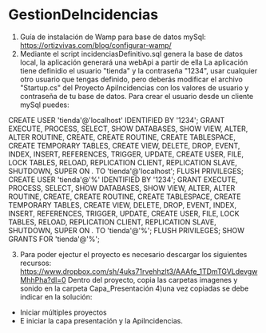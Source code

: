 # GestionDeIncidencias
1) Guía de instalación de Wamp para base de datos mySql: https://ortizvivas.com/blog/configurar-wamp/
2) Mediante el script incidenciasDefinitivo.sql genera la base de datos local, la aplicación generará una webApi a partir de ella
La aplicación tiene definidio el usuario "tienda" y la contraseña "1234",  usar cualquier otro usuario que tengas definido, pero deberás modificar el archivo "Startup.cs" del Proyecto ApiIncidencias con los valores de usuario y contraseña de tu base de datos.  Para crear el usuario desde un cliente mySql puedes:

CREATE USER 'tienda'@'localhost' IDENTIFIED BY '1234';
GRANT EXECUTE, PROCESS, SELECT, SHOW DATABASES, SHOW VIEW, ALTER, ALTER
ROUTINE, CREATE, CREATE ROUTINE, CREATE TABLESPACE, CREATE TEMPORARY
TABLES, CREATE VIEW, DELETE, DROP, EVENT, INDEX, INSERT, REFERENCES,
TRIGGER, UPDATE, CREATE USER, FILE, LOCK TABLES, RELOAD, REPLICATION
CLIENT, REPLICATION SLAVE, SHUTDOWN, SUPER ON *.* TO 'tienda'@'localhost';
FLUSH PRIVILEGES;
CREATE USER 'tienda'@'%' IDENTIFIED BY '1234';
GRANT EXECUTE, PROCESS, SELECT, SHOW DATABASES, SHOW VIEW, ALTER, ALTER
ROUTINE, CREATE, CREATE ROUTINE, CREATE TABLESPACE, CREATE TEMPORARY
TABLES, CREATE VIEW, DELETE, DROP, EVENT, INDEX, INSERT, REFERENCES,
TRIGGER, UPDATE, CREATE USER, FILE, LOCK TABLES, RELOAD, REPLICATION
CLIENT, REPLICATION SLAVE, SHUTDOWN, SUPER ON *.* TO 'tienda'@'%';
FLUSH PRIVILEGES;
SHOW GRANTS FOR 'tienda'@'%';

3) Para poder ejectur el proyecto es necesario descargar los siguientes recursos:
https://www.dropbox.com/sh/4uks71rvehhzlt3/AAAfe_1TDmTGVLdevgwMhhPha?dl=0
Dentro del proyecto, copia las carpetas imagenes y sonido en la carpeta Capa_Presentación
4)una vez copiadas se debe indicar en la solución:
- Iniciar múltiples proyectos
- E iniciar la capa presentación y la ApiIncidencias.
